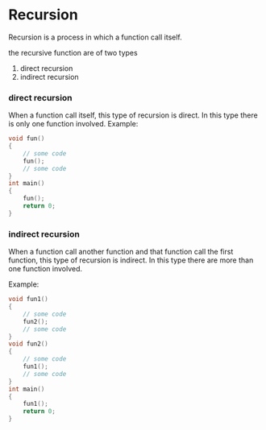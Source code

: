 # Recursion
Recursion is a process in which a function call itself.

the recursive function are of two types 
1. direct recursion
2. indirect recursion

### direct recursion
When a function call itself, this type of recursion is direct. In this type there is only one function involved. 
Example:
```c
void fun()
{
    // some code
    fun();
    // some code
}
int main()
{
    fun();
    return 0;
}
```

### indirect recursion
When a function call another function and that function call the first function, this type of recursion is indirect. In this type there are more than one function involved.

Example:
```c
void fun1()
{
    // some code
    fun2();
    // some code
}
void fun2()
{
    // some code
    fun1();
    // some code
}
int main()
{
    fun1();
    return 0;
}
```
